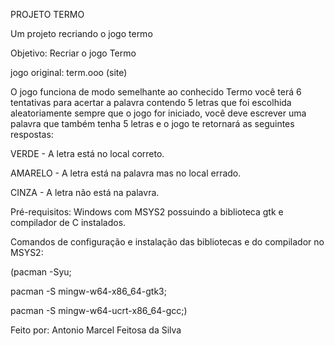PROJETO TERMO

Um projeto recriando o jogo termo




Objetivo: Recriar o jogo Termo

jogo original: term.ooo  (site)

  O jogo funciona de modo semelhante ao conhecido Termo
você terá 6 tentativas para acertar a palavra contendo 5 letras que foi escolhida aleatoriamente sempre que o jogo for iniciado,
você deve escrever uma palavra que também tenha 5 letras e o jogo te retornará as seguintes respostas:

VERDE - A letra está no local correto.

AMARELO - A letra está na palavra mas no local errado.

CINZA - A letra não está na palavra.

Pré-requisitos:
Windows com
MSYS2 possuindo a biblioteca gtk e compilador de C instalados.

Comandos de configuração e instalação das bibliotecas e do compilador no MSYS2:

(pacman -Syu;                 

pacman -S mingw-w64-x86_64-gtk3;

pacman -S mingw-w64-ucrt-x86_64-gcc;)


Feito por: Antonio Marcel Feitosa da Silva
